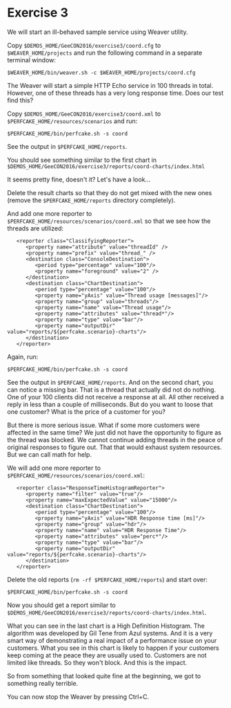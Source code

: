 Exercise 3
==========

We will start an ill-behaved sample service using Weaver utility.

Copy `$DEMOS_HOME/GeeCON2016/exercise3/coord.cfg` to `$WEAVER_HOME/projects` and run the following command in a separate terminal window:

`$WEAVER_HOME/bin/weaver.sh -c $WEAVER_HOME/projects/coord.cfg`

The Weaver will start a simple HTTP Echo service in 100 threads in total. However, one of these
threads has a very long response time. Does our test find this?

Copy `$DEMOS_HOME/GeeCON2016/exercise3/coord.xml` to `$PERFCAKE_HOME/resources/scenarios` and run:

`$PERFCAKE_HOME/bin/perfcake.sh -s coord`

See the output in `$PERFCAKE_HOME/reports`.

You should see something similar to the first chart in `$DEMOS_HOME/GeeCON2016/exercise3/reports/coord-charts/index.html`

It seems pretty fine, doesn't it? Let's have a look...

Delete the result charts so that they do not get mixed with the new ones (remove the `$PERFCAKE_HOME/reports` directory completely).

And add one more reporter to `$PERFCAKE_HOME/resources/scenarios/coord.xml` so that we see how the threads are utilized:

```
   <reporter class="ClassifyingReporter">
      <property name="attribute" value="threadId" />
      <property name="prefix" value="thread_" />
      <destination class="ConsoleDestination">
         <period type="percentage" value="100"/>
         <property name="foreground" value="2" />
      </destination>
      <destination class="ChartDestination">
         <period type="percentage" value="100"/>
         <property name="yAxis" value="Thread usage [messages]"/>
         <property name="group" value="threads"/>
         <property name="name" value="Thread usage"/>
         <property name="attributes" value="thread*"/>
         <property name="type" value="bar"/>
         <property name="outputDir" value="reports/${perfcake.scenario}-charts"/>
      </destination>
   </reporter>     
```

Again, run:

`$PERFCAKE_HOME/bin/perfcake.sh -s coord`

See the output in `$PERFCAKE_HOME/reports`. And on the second chart, you can notice a missing bar. That is a thread
that actually did not do nothing. One of your 100 clients did not receive a response at all. 
All other received a reply in less than a couple of milliseconds. But do you want to loose that one customer?
What is the price of a customer for you?

But there is more serious issue. What if some more customers were affected in the same time? We just did not
have the opportunity to figure as the thread was blocked. We cannot continue adding threads in the peace
of original responses to figure out. That that would exhaust system resources. But we can call math for help.
 
We will add one more reporter to `$PERFCAKE_HOME/resources/scenarios/coord.xml`:

```
   <reporter class="ResponseTimeHistogramReporter">
      <property name="filter" value="true"/>
      <property name="maxExpectedValue" value="15000"/>
      <destination class="ChartDestination">
         <period type="percentage" value="100"/>
         <property name="yAxis" value="HDR Response time [ms]"/>
         <property name="group" value="hdr"/>
         <property name="name" value="HDR Response Time"/>
         <property name="attributes" value="perc*"/>
         <property name="type" value="bar"/>
         <property name="outputDir" value="reports/${perfcake.scenario}-charts"/>
      </destination>
   </reporter>
```

Delete the old reports (`rm -rf $PERFCAKE_HOME/reports`) and start over:

`$PERFCAKE_HOME/bin/perfcake.sh -s coord`

Now you should get a report similar to `$DEMOS_HOME/GeeCON2016/exercise3/reports/coord-charts/index.html`.

What you can see in the last chart is a High Definition Histogram. The algorithm was developed by Gil Tene from Azul systems.
And it is a very smart way of demonstrating a real impact of a performance issue on your customers.
What you see in this chart is likely to happen if your customers keep coming at the peace they are usually
used to. Customers are not limited like threads. So they won't block. And this is the impact.

So from something that looked quite fine at the beginning, we got to something really terrible.

You can now stop the Weaver by pressing Ctrl+C.